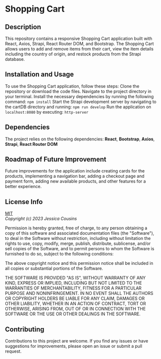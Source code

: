 # Shopping Cart

## Description

This repository contains a responsive Shopping Cart application built with React, Axios, Strapi, React Router DOM, and Bootstrap. The Shopping Cart allows users to add and remove items from their cart, view the item details including the country of origin, and restock products from the Strapi database.

## Installation and Usage

To use the Shopping Cart application, follow these steps:
Clone the repository or download the code files.
Navigate to the project directory in your terminal.
Install the necessary dependencies by running the following command: `npm install`
Start the Strapi development server by navigating to the cartDB directory and running: `npm run develop`
Run the application on `localhost:8080` by executing: `http-server`

## Dependencies

The project relies on the following dependencies: **React**, **Bootstrap**, **Axios**, **Strapi**, **React Router DOM**

## Roadmap of Future Improvement

Future improvements for the application include creating cards for the products, implementing a navigation bar, adding a checkout page and payment form, adding new available products, and other features for a better experience.

## License Info

[MIT](https://choosealicense.com/licenses/mit/)  
_Copyright (c) 2023 Jessica Cousins_

Permission is hereby granted, free of charge, to any person obtaining a copy
of this software and associated documentation files (the "Software"), to deal
in the Software without restriction, including without limitation the rights
to use, copy, modify, merge, publish, distribute, sublicense, and/or sell
copies of the Software, and to permit persons to whom the Software is
furnished to do so, subject to the following conditions:

The above copyright notice and this permission notice shall be included in all
copies or substantial portions of the Software.

THE SOFTWARE IS PROVIDED "AS IS", WITHOUT WARRANTY OF ANY KIND, EXPRESS OR
IMPLIED, INCLUDING BUT NOT LIMITED TO THE WARRANTIES OF MERCHANTABILITY,
FITNESS FOR A PARTICULAR PURPOSE AND NONINFRINGEMENT. IN NO EVENT SHALL THE
AUTHORS OR COPYRIGHT HOLDERS BE LIABLE FOR ANY CLAIM, DAMAGES OR OTHER
LIABILITY, WHETHER IN AN ACTION OF CONTRACT, TORT OR OTHERWISE, ARISING FROM,
OUT OF OR IN CONNECTION WITH THE SOFTWARE OR THE USE OR OTHER DEALINGS IN THE
SOFTWARE.

## Contributing

Contributions to this project are welcome. If you find any issues or have suggestions for improvements, please open an issue or submit a pull request.

